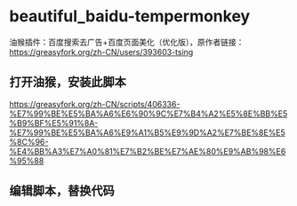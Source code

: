 # beautiful_baidu-tempermonkey
油猴插件：百度搜索去广告+百度页面美化（优化版），原作者链接：https://greasyfork.org/zh-CN/users/393603-tsing

## 打开油猴，安装此脚本
https://greasyfork.org/zh-CN/scripts/406336-%E7%99%BE%E5%BA%A6%E6%90%9C%E7%B4%A2%E5%8E%BB%E5%B9%BF%E5%91%8A-%E7%99%BE%E5%BA%A6%E9%A1%B5%E9%9D%A2%E7%BE%8E%E5%8C%96-%E4%BB%A3%E7%A0%81%E7%B2%BE%E7%AE%80%E9%AB%98%E6%95%88

## 编辑脚本，替换代码
